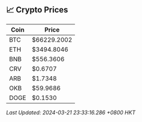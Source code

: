 ## 📈 Crypto Prices

| Coin | Price |
| ---- | ----- |
| BTC | $66229.2002 |
| ETH | $3494.8046 |
| BNB | $556.3606 |
| CRV | $0.6707 |
| ARB | $1.7348 |
| OKB | $59.9686 |
| DOGE | $0.1530 |

_Last Updated: 2024-03-21 23:33:16.286 +0800 HKT_